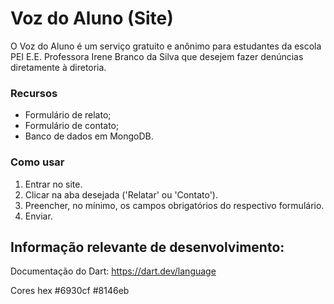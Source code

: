 # Voz do Aluno (Site)

O Voz do Aluno é um serviço gratuito e anônimo para estudantes da escola PEI E.E. Professora Irene Branco da Silva
que desejem fazer denúncias diretamente à diretoria.

### Recursos
- Formulário de relato;
- Formulário de contato;
- Banco de dados em MongoDB.


### Como usar
1. Entrar no site.
2. Clicar na aba desejada ('Relatar' ou 'Contato').
3. Preencher, no mínimo, os campos obrigatórios do respectivo formulário.
4. Enviar.



## Informação relevante de desenvolvimento:
Documentação do Dart: https://dart.dev/language

Cores hex
#6930cf #8146eb
